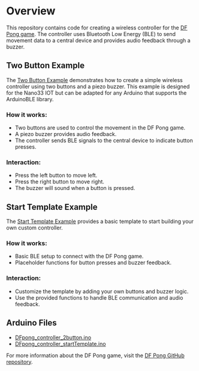 # Overview

This repository contains code for creating a wireless controller for the [DF Pong game](https://digitalfuturesocadu.github.io/df-pong/). The controller uses Bluetooth Low Energy (BLE) to send movement data to a central device and provides audio feedback through a buzzer.

## Two Button Example

The [Two Button Example](examples/BLE/DFpong_controller_2button/DFpong_controller_2button.ino) demonstrates how to create a simple wireless controller using two buttons and a piezo buzzer. This example is designed for the Nano33 IOT but can be adapted for any Arduino that supports the ArduinoBLE library.

### How it works:
- Two buttons are used to control the movement in the DF Pong game.
- A piezo buzzer provides audio feedback.
- The controller sends BLE signals to the central device to indicate button presses.

### Interaction:
- Press the left button to move left.
- Press the right button to move right.
- The buzzer will sound when a button is pressed.

## Start Template Example

The [Start Template Example](examples/BLE/DFpong_controller_startTemplate/DFpong_controller_startTemplate.ino) provides a basic template to start building your own custom controller.

### How it works:
- Basic BLE setup to connect with the DF Pong game.
- Placeholder functions for button presses and buzzer feedback.

### Interaction:
- Customize the template by adding your own buttons and buzzer logic.
- Use the provided functions to handle BLE communication and audio feedback.

## Arduino Files

- [DFpong_controller_2button.ino](examples/BLE/DFpong_controller_2button/DFpong_controller_2button.ino)
- [DFpong_controller_startTemplate.ino](examples/BLE/DFpong_controller_startTemplate/DFpong_controller_startTemplate.ino)

For more information about the DF Pong game, visit the [DF Pong GitHub repository](https://github.com/DigitalFuturesOCADU/df-pong).
